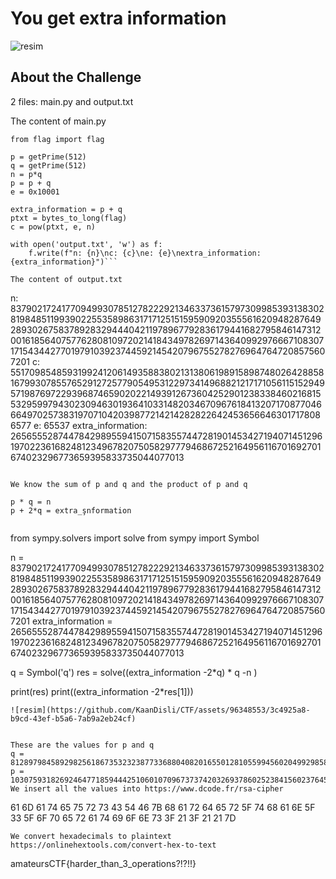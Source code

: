 # You get extra information 


![resim](https://github.com/KaanDisli/CTF/assets/96348553/f063eb0d-1597-4fdd-b142-fa25c330cb7b)


## About the Challenge
2 files: main.py and output.txt


The content of main.py


```from Crypto.Util.number import *
from flag import flag

p = getPrime(512)
q = getPrime(512)
n = p*q
p = p + q
e = 0x10001

extra_information = p + q
ptxt = bytes_to_long(flag)
c = pow(ptxt, e, n)

with open('output.txt', 'w') as f:
    f.write(f"n: {n}\nc: {c}\ne: {e}\nextra_information: {extra_information}")```

The content of output.txt
```
n: 83790217241770949930785127822292134633736157973099853931383028198485119939022553589863171712515159590920355561620948287649289302675837892832944404211978967792836179441682795846147312001618564075776280810972021418434978269714364099297666710830717154344277019791039237445921454207967552782769647647208575607201
c: 55170985485931992412061493588380213138061989158987480264288581679930785576529127257790549531229734149688212171710561151529495719876972293968746590202214939126736042529012383384602168155329599794302309463019364103314820346709676184132071708770466649702573831970710420398772142142828226424536566463017178086577
e: 65537
extra_information: 26565552874478429895594150715835574472819014534271940714512961970223616824812349678207505829777946867252164956116701692701674023296773659395833735044077013

```

We know the sum of p and q and the product of p and q

p * q = n
p + 2*q = extra_şnformation


```
from sympy.solvers import solve
from sympy import Symbol

n = 83790217241770949930785127822292134633736157973099853931383028198485119939022553589863171712515159590920355561620948287649289302675837892832944404211978967792836179441682795846147312001618564075776280810972021418434978269714364099297666710830717154344277019791039237445921454207967552782769647647208575607201
extra_information =  26565552874478429895594150715835574472819014534271940714512961970223616824812349678207505829777946867252164956116701692701674023296773659395833735044077013

q = Symbol('q')
res = solve((extra_information -2*q) * q -n )

print(res)
print((extra_information -2*res[1])) 

```
![resim](https://github.com/KaanDisli/CTF/assets/96348553/3c4925a8-b9cd-43ef-b5a6-7ab9a2eb24cf)


These are the values for p and q
q = 8128979845892982561867353232387733688040820165501281055994560204992985831326225951788922087412585314864187432126945670029964128100746510232539453211798711
p = 10307593182692464771859444251060107096737374203269378602523841560237645162159897774629661654952776237523790091862810352641745767095280638930754828620479591
We insert all the values into https://www.dcode.fr/rsa-cipher
```
61 6D 61 74 65 75 72 73 43 54 46 7B 68 61 72 64 65 72 5F 74 68 61 6E 5F 33 5F 6F 70 65 72 61 74 69 6F 6E 73 3F 21 3F 21 21 7D
```
We convert hexadecimals to plaintext https://onlinehextools.com/convert-hex-to-text

```
amateursCTF{harder_than_3_operations?!?!!}
```
